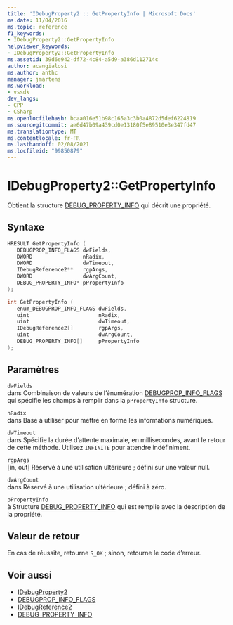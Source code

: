 ```yaml
---
title: 'IDebugProperty2 :: GetPropertyInfo | Microsoft Docs'
ms.date: 11/04/2016
ms.topic: reference
f1_keywords:
- IDebugProperty2::GetPropertyInfo
helpviewer_keywords:
- IDebugProperty2::GetPropertyInfo
ms.assetid: 39d6e942-df72-4c84-a5d9-a386d112714c
author: acangialosi
ms.author: anthc
manager: jmartens
ms.workload:
- vssdk
dev_langs:
- CPP
- CSharp
ms.openlocfilehash: bcaa016e51b98c165a3c3b0a4872d5def6224819
ms.sourcegitcommit: ae6d47b09a439cd0e13180f5e89510e3e347fd47
ms.translationtype: MT
ms.contentlocale: fr-FR
ms.lasthandoff: 02/08/2021
ms.locfileid: "99850879"
---
```

# <a name="idebugproperty2getpropertyinfo"></a>IDebugProperty2::GetPropertyInfo
Obtient la structure [DEBUG_PROPERTY_INFO](../../../extensibility/debugger/reference/debug-property-info.md) qui décrit une propriété.

## <a name="syntax"></a>Syntaxe

```cpp
HRESULT GetPropertyInfo ( 
   DEBUGPROP_INFO_FLAGS dwFields,
   DWORD                nRadix,
   DWORD                dwTimeout,
   IDebugReference2**   rgpArgs,
   DWORD                dwArgCount,
   DEBUG_PROPERTY_INFO* pPropertyInfo
);
```

```cpp
int GetPropertyInfo ( 
   enum_DEBUGPROP_INFO_FLAGS dwFields,
   uint                      nRadix,
   uint                      dwTimeout,
   IDebugReference2[]        rgpArgs,
   uint                      dwArgCount,
   DEBUG_PROPERTY_INFO[]     pPropertyInfo
);
```

## <a name="parameters"></a>Paramètres
`dwFields`\
dans Combinaison de valeurs de l’énumération [DEBUGPROP_INFO_FLAGS](../../../extensibility/debugger/reference/debugprop-info-flags.md) qui spécifie les champs à remplir dans la `pPropertyInfo` structure.

`nRadix`\
dans Base à utiliser pour mettre en forme les informations numériques.

`dwTimeout`\
dans Spécifie la durée d’attente maximale, en millisecondes, avant le retour de cette méthode. Utilisez `INFINITE` pour attendre indéfiniment.

`rgpArgs`\
[in, out] Réservé à une utilisation ultérieure ; défini sur une valeur null.

`dwArgCount`\
dans Réservé à une utilisation ultérieure ; défini à zéro.

`pPropertyInfo`\
à Structure [DEBUG_PROPERTY_INFO](../../../extensibility/debugger/reference/debug-property-info.md) qui est remplie avec la description de la propriété.

## <a name="return-value"></a>Valeur de retour
 En cas de réussite, retourne `S_OK` ; sinon, retourne le code d’erreur.

## <a name="see-also"></a>Voir aussi
- [IDebugProperty2](../../../extensibility/debugger/reference/idebugproperty2.md)
- [DEBUGPROP_INFO_FLAGS](../../../extensibility/debugger/reference/debugprop-info-flags.md)
- [IDebugReference2](../../../extensibility/debugger/reference/idebugreference2.md)
- [DEBUG_PROPERTY_INFO](../../../extensibility/debugger/reference/debug-property-info.md)
